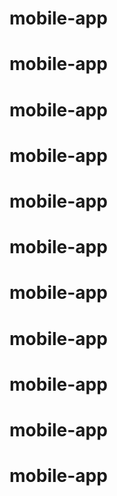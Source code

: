 # mobile-app
# mobile-app
# mobile-app
# mobile-app
# mobile-app
# mobile-app
# mobile-app
# mobile-app
# mobile-app
# mobile-app
# mobile-app
